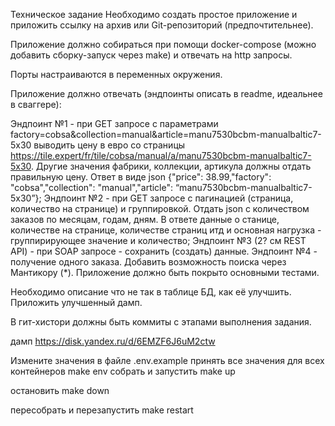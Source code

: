 Техническое задание
Необходимо создать простое приложение и приложить ссылку на архив или Git-репозиторий (предпочтительнее).

Приложение должно собираться при помощи docker-compose (можно добавить сборку-запуск через make) и отвечать на http запросы.

Порты настраиваются в переменных окружения.

Приложение должно отвечать (эндпоинты описать в readme, идеальнее в сваггере):

Эндпоинт №1 - при GET запросе с параметрами factory=cobsa&collection=manual&article=manu7530bcbm-manualbaltic7-5x30 выводить цену в евро со страницы https://tile.expert/fr/tile/cobsa/manual/a/manu7530bcbm-manualbaltic7-5x30. Другие значения фабрики, коллекции, артикула должны отдать правильную цену. Ответ в виде json {"price": 38.99,"factory": "cobsa","collection": "manual","article": “manu7530bcbm-manualbaltic7-5x30”};
Эндпоинт №2 - при GET запросе с пагинацией (страница, количество на странице) и группировкой. Отдать json с количеством заказов по месяцам, годам, дням. В ответе данные о станице, количестве на странице, количестве страниц итд и основная нагрузка - группирирующее значение и количество;
Эндпоинт №3 (2? см REST API) - при SOAP запросе - сохранить (создать) данные.
Эндпоинт №4 - получение одного заказа.
Добавить возможность поиска через Мантикору (*).
Приложение должно быть покрыто основными тестами.

Необходимо описание что не так в таблице БД, как её улучшить. Приложить улучшенный дамп.

В гит-хистори должны быть коммиты с этапами выполнения задания.

дамп https://disk.yandex.ru/d/6EMZF6J6uM2ctw

Измените значения в файле .env.example
принять все значения для всех контейнеров
make env 
собрать и запустить 
make up  

остановить
make  down

пересобрать и перезапустить
make restart
